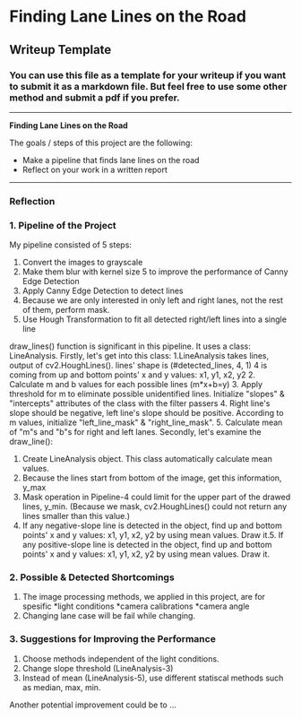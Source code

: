 # **Finding Lane Lines on the Road** 

## Writeup Template

### You can use this file as a template for your writeup if you want to submit it as a markdown file. But feel free to use some other method and submit a pdf if you prefer.

---

**Finding Lane Lines on the Road**

The goals / steps of this project are the following:
* Make a pipeline that finds lane lines on the road
* Reflect on your work in a written report


[//]: # (Image References)

[image1]: ./examples/grayscale.jpg "Grayscale"

---

### Reflection

### 1. Pipeline of the Project

My pipeline consisted of 5 steps:
1. Convert the images to grayscale
2. Make them blur with kernel size 5 to improve the performance of Canny Edge Detection
3. Apply Canny Edge Detection to detect lines
4. Because we are only interested in  only left and right lanes, not the rest of them, perform mask.
5. Use Hough Transformation to fit all detected right/left lines into a single line

draw_lines() function is significant in this pipeline. It uses a class: LineAnalysis.
Firstly, let's get into this class:
1.LineAnalysis takes lines, output of cv2.HoughLines(). 
  lines' shape is (#detected_lines, 4,  1) 
  4 is coming from up and bottom points' x and y values: x1, y1, x2, y2
2. Calculate m and b values for each possible lines (m*x+b=y)
3. Apply threshold for m to eliminate possible unidentified lines. Initialize "slopes" & "intercepts" attributes of the class with the filter passers
4. Right line's slope should be negative, left line's slope should be positive. According to m values, initialize "left_line_mask" & "right_line_mask".
5. Calculate mean of "m"s and "b"s for right and left lanes. 
Secondly, let's examine the draw_line():
1. Create LineAnalysis object. This class automatically calculate mean values. 
2. Because the lines start from bottom of the image, get this information, y_max
3. Mask operation in Pipeline-4 could limit for the upper part of the drawed lines, y_min. (Because we mask, cv2.HoughLines() could not return any lines smaller than this value.)
4. If any negative-slope line is detected in the object, find up and bottom points' x and y values: x1, y1, x2, y2 by using mean values. Draw it.5. If any positive-slope line is detected in the object, find up and bottom points' x and y values: x1, y1, x2, y2 by using mean values. Draw it.


### 2. Possible & Detected Shortcomings

1. The image processing methods, we applied in this project, are for spesific 
*light conditions
*camera calibrations
*camera angle
2. Changing lane case will be fail while changing.


### 3. Suggestions for Improving the Performance

1. Choose methods independent of the light conditions.
2. Change slope threshold (LineAnalysis-3)
3. Instead of mean (LineAnalysis-5), use different statiscal methods such as median, max, min. 

Another potential improvement could be to ...
